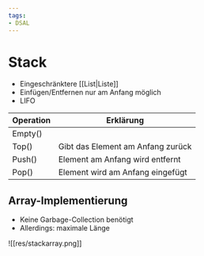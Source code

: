 ```yaml
---
tags:
- DSAL
---
```

# Stack
- Eingeschränktere [[List|Liste]]
- Einfügen/Entfernen nur am Anfang möglich
- LIFO

| Operation | Erklärung                         |
| --------- | --------------------------------- |
| Empty()   |                                   |
| Top()     | Gibt das Element am Anfang zurück |
| Push()    | Element am Anfang wird entfernt   |
| Pop()     | Element wird am Anfang eingefügt  |          |                                   |

## Array-Implementierung
- Keine Garbage-Collection benötigt
- Allerdings: maximale Länge

![[res/stackarray.png]]